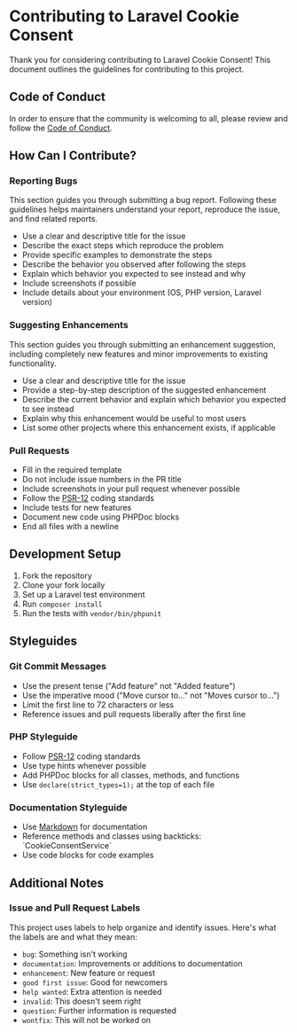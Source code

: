 # Contributing to Laravel Cookie Consent

Thank you for considering contributing to Laravel Cookie Consent! This document outlines the guidelines for contributing to this project.

## Code of Conduct

In order to ensure that the community is welcoming to all, please review and follow the [Code of Conduct](CODE_OF_CONDUCT.md).

## How Can I Contribute?

### Reporting Bugs

This section guides you through submitting a bug report. Following these guidelines helps maintainers understand your report, reproduce the issue, and find related reports.

- Use a clear and descriptive title for the issue
- Describe the exact steps which reproduce the problem
- Provide specific examples to demonstrate the steps
- Describe the behavior you observed after following the steps
- Explain which behavior you expected to see instead and why
- Include screenshots if possible
- Include details about your environment (OS, PHP version, Laravel version)

### Suggesting Enhancements

This section guides you through submitting an enhancement suggestion, including completely new features and minor improvements to existing functionality.

- Use a clear and descriptive title for the issue
- Provide a step-by-step description of the suggested enhancement
- Describe the current behavior and explain which behavior you expected to see instead
- Explain why this enhancement would be useful to most users
- List some other projects where this enhancement exists, if applicable

### Pull Requests

- Fill in the required template
- Do not include issue numbers in the PR title
- Include screenshots in your pull request whenever possible
- Follow the [PSR-12](https://www.php-fig.org/psr/psr-12/) coding standards
- Include tests for new features
- Document new code using PHPDoc blocks
- End all files with a newline

## Development Setup

1. Fork the repository
2. Clone your fork locally
3. Set up a Laravel test environment
4. Run `composer install`
5. Run the tests with `vendor/bin/phpunit`

## Styleguides

### Git Commit Messages

- Use the present tense ("Add feature" not "Added feature")
- Use the imperative mood ("Move cursor to..." not "Moves cursor to...")
- Limit the first line to 72 characters or less
- Reference issues and pull requests liberally after the first line

### PHP Styleguide

- Follow [PSR-12](https://www.php-fig.org/psr/psr-12/) coding standards
- Use type hints whenever possible
- Add PHPDoc blocks for all classes, methods, and functions
- Use `declare(strict_types=1);` at the top of each file

### Documentation Styleguide

- Use [Markdown](https://daringfireball.net/projects/markdown) for documentation
- Reference methods and classes using backticks: \`CookieConsentService\`
- Use code blocks for code examples

## Additional Notes

### Issue and Pull Request Labels

This project uses labels to help organize and identify issues. Here's what the labels are and what they mean:

- `bug`: Something isn't working
- `documentation`: Improvements or additions to documentation
- `enhancement`: New feature or request
- `good first issue`: Good for newcomers
- `help wanted`: Extra attention is needed
- `invalid`: This doesn't seem right
- `question`: Further information is requested
- `wontfix`: This will not be worked on

